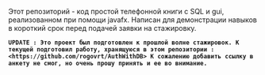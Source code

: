 Этот репозиторий - код простой телефонной книги с SQL и gui, реализованном при помощи javafx.
Написан для демонстрации навыков в короткий срок перед подачей заявки на стажировку.

**`UPDATE : Это проект был подготовлен к прошлой волне стажировок. К текущей подготовил работу, хранящуюся в этом репозитории : <https://github.com/rogovrt/AuthWithDB>
К сожалению добавить ссылку в анкету не смог, но очень прошу принять и ее во внимание.`**

